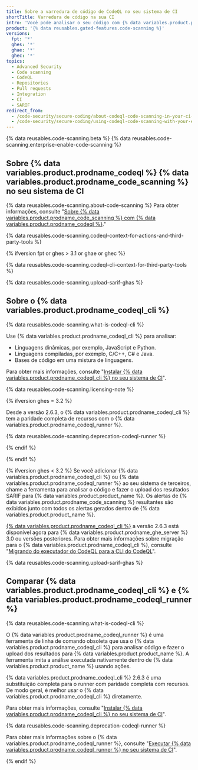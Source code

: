 ```yaml
---
title: Sobre a varredura de código de CodeQL no seu sistema de CI
shortTitle: Varredura de código na sua CI
intro: 'Você pode analisar o seu código com {% data variables.product.prodname_codeql %} em um sistema de integração contínua de terceiros e fazer o upload dos resultados para {% data variables.product.product_location %}. Os alertas de {% data variables.product.prodname_code_scanning %} resultantes são exibidos junto com todos os alertas gerados dentro de {% data variables.product.product_name %}.'
product: '{% data reusables.gated-features.code-scanning %}'
versions:
  fpt: '*'
  ghes: '*'
  ghae: '*'
  ghec: '*'
topics:
  - Advanced Security
  - Code scanning
  - CodeQL
  - Repositories
  - Pull requests
  - Integration
  - CI
  - SARIF
redirect_from:
  - /code-security/secure-coding/about-codeql-code-scanning-in-your-ci-system
  - /code-security/secure-coding/using-codeql-code-scanning-with-your-existing-ci-system/about-codeql-code-scanning-in-your-ci-system
---
```


<!--UI-LINK: When GitHub Enterprise Server 3.1+ doesn't have GitHub Actions set up, the Security > Code scanning alerts view links to this article.-->

{% data reusables.code-scanning.beta %}
{% data reusables.code-scanning.enterprise-enable-code-scanning %}

## Sobre {% data variables.product.prodname_codeql %} {% data variables.product.prodname_code_scanning %} no seu sistema de CI

{% data reusables.code-scanning.about-code-scanning %} Para obter informações, consulte "[Sobre {% data variables.product.prodname_code_scanning %} com {% data variables.product.prodname_codeql %}](/code-security/secure-coding/automatically-scanning-your-code-for-vulnerabilities-and-errors/about-code-scanning-with-codeql)."

{% data reusables.code-scanning.codeql-context-for-actions-and-third-party-tools %}

{% ifversion fpt or ghes > 3.1 or ghae or ghec %}
<!--Content for GitHub.com, GHAE next, and GHES 3.2 and onward. CodeQL CLI is the preferred method, and CodeQL runner is deprecated. -->

{% data reusables.code-scanning.codeql-cli-context-for-third-party-tools %}

{% data reusables.code-scanning.upload-sarif-ghas %}

## Sobre o {% data variables.product.prodname_codeql_cli %}

{% data reusables.code-scanning.what-is-codeql-cli %}

Use {% data variables.product.prodname_codeql_cli %} para analisar:

- Linguagens dinâmicas, por exemplo, JavaScript e Python.
- Linguagens compiladas, por exemplo, C/C++, C# e Java.
- Bases de código em uma mistura de linguagens.

Para obter mais informações, consulte "[Instalar {% data variables.product.prodname_codeql_cli %} no seu sistema de CI](/code-security/secure-coding/using-codeql-code-scanning-with-your-existing-ci-system/installing-codeql-cli-in-your-ci-system)".

{% data reusables.code-scanning.licensing-note %}

{% ifversion ghes = 3.2 %}
<!-- Content for GHES 3.2 only. CodeQL CLI 2.6.2, which introduces full feature parity between CodeQL CLI and CodeQL runner, is officially recommended for GHES 3.0+ -->

Desde a versão 2.6.3, o {% data variables.product.prodname_codeql_cli %} tem a paridade completa de recursos com o {% data variables.product.prodname_codeql_runner %}.

{% data reusables.code-scanning.deprecation-codeql-runner %}

{% endif %}

{% endif %}

<!--Content for GHES 3.1 only. Both CodeQL CLI and CodeQL runner are available -->
{% ifversion ghes < 3.2 %}
Se você adicionar {% data variables.product.prodname_codeql_cli %} ou {% data variables.product.prodname_codeql_runner %} ao seu sistema de terceiros, chame a ferramenta para analisar o código e fazer o upload dos resultados SARIF para {% data variables.product.product_name %}. Os alertas de {% data variables.product.prodname_code_scanning %} resultantes são exibidos junto com todos os alertas gerados dentro de {% data variables.product.product_name %}.

[{% data variables.product.prodname_codeql_cli %}](https://github.com/github/codeql-cli-binaries/releases) a versão 2.6.3 está disponível agora para {% data variables.product.prodname_ghe_server %} 3.0 ou versões posteriores. Para obter mais informações sobre migração para o {% data variables.product.prodname_codeql_cli %}, consulte "[Migrando do executador do CodeQL para a CLI do CodeQL](/code-security/code-scanning/using-codeql-code-scanning-with-your-existing-ci-system/migrating-from-the-codeql-runner-to-codeql-cli)".

{% data reusables.code-scanning.upload-sarif-ghas %}

## Comparar {% data variables.product.prodname_codeql_cli %} e {% data variables.product.prodname_codeql_runner %}

{% data reusables.code-scanning.what-is-codeql-cli %}

O {% data variables.product.prodname_codeql_runner %} é uma ferramenta de linha de comando obsoleta que usa o {% data variables.product.prodname_codeql_cli %} para analisar código e fazer o upload dos resultados para {% data variables.product.product_name %}. A ferramenta imita a análise executada nativamente dentro de {% data variables.product.product_name %} usando ações.

{% data variables.product.prodname_codeql_cli %} 2.6.3 é uma substituição completa para o runner com paridade completa com recursos. De modo geral, é melhor usar o {% data variables.product.prodname_codeql_cli %} diretamente.

Para obter mais informações, consulte "[Instalar {% data variables.product.prodname_codeql_cli %} no seu sistema de CI](/code-security/secure-coding/using-codeql-code-scanning-with-your-existing-ci-system/installing-codeql-cli-in-your-ci-system)".

{% data reusables.code-scanning.deprecation-codeql-runner %}

Para obter mais informações sobre o {% data variables.product.prodname_codeql_runner %}, consulte "[Executar {% data variables.product.prodname_codeql_runner %} no seu sistema de CI](/code-security/secure-coding/running-codeql-runner-in-your-ci-system)".

{% endif %}
